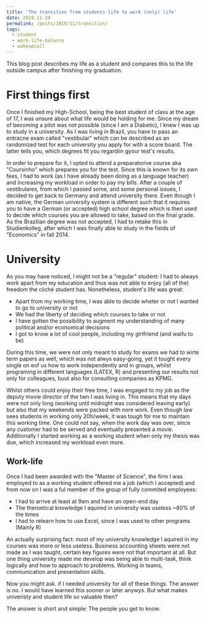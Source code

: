 ```yaml
---
title: 'The transition from students life to work (only) life'
date: 2019-11-28
permalink: /posts/2019/11/transition/
tags:
  - student
  - work-life-balance
  - wakeupcall
---
```


This blog post describes my life as a student and compares this to the life outside campus after finishing my graduation.

First things first
======
Once I finished my High-School, being the best student of class at the age of 17, I was unsure about what life would be holding for me. Since my dream of becoming a pilot was not possible (since I am a Diabetic), I knew I was up to study in a university. As I was living in Brazil, you have to pass an entracne exam called "vestibular" which can be described as an randomized test for each university you apply for with a score board. The latter tells you, which degrees fit you regardiin gyour test's results. 

In order to prepare for it, I opted to attend a preparatorive course aka "Coursinho" which prepares you for the test. Since this is known for its own fees, I had to work (as I have already been doing as a language teacher) and increasing my workload in order to pay my bills. After a couple of vestibulares, from which I passed some, and some personal issues, I decided to get back to Germany and attend university there. Even though I am native, the German university system is different such that it requires you to have a German (or accepted) high school degree which is then used to decide which courses you are allowed to take, based on the final grade. As the Brazilian degree was not accepted, I had to retake this in Studienkolleg, after which I was finally able to study in the fields of "Economics" in fall 2014.

University
======
As you may have noticed, I might not be a "regular" student: I had to always work apart from my education and thus was not able to enjoy (all of the) freedom the cliché student has. Nonetheless, student's life was great:

* Apart from my working time, I was able to decide wheter or not I wanted to go to university or not
* We had the liberty of deciding which courses to take or not
* I have gotten the possibility to augment my understanding of many political and/or economical decisions
* I got to know a lot of cool people, including my girlfriend (and waifu to be)

During this time, we were not only meant to study for exams we had to wirte term papers as well, which was not alwys easy-going, yet it tought every single on eof us how to work independently and in groups, whilst programing in different languages (LATEX, R) and presenting our results not only for colleagues, buut also for consulting companies as KPMG.

Whilst others could enjoy their free time, I was engaged to my job as the deputy movie director of the twn I was living in. This means that my days were not only long (working until midnight was considered leaving early) but also that my weekends were packed with nore work. Even though law sees students in working only 20h/week, it was tough for me to maintain this working time. One could not say, when the work day was over, since any customer had to be served and eventually presented a movie. Additionally I started working as a working student when only my thesis was due, which increased my workload even more.

Work-life
------
Once I had been awarded with the "Master of Science", the firm I was employed to as a working student offered me a job (which I accepted) and from now on I was a ful member of the group of fully commited employees:

* I had to arrive at least at 9am and have an open-end day
* The theroetical knowledge I aquired in university was useless ~80% of the times
* I had to relearn how to use Excel, since I was used to other programs (Mainly R)

An actually surprising fact: most of my university knowledge I aquired in my courses was more or less useless. Business accounting sheets were not made as I was taught, certain key figures were not that important at all. But one thing university made me develop was being able to multi-task, think logically and how to approach to problems. Working in teams, communication and presentation skills. 

Now you might ask. if I needed university for all of these things. The answer is no. I would have learned this sooner or later anywys. But what makes univeristy and student life so valuable then?

The answer is short and simple: The people you get to know.
